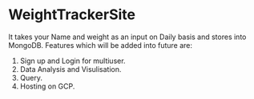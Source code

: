 # WeightTrackerSite
It takes your Name and weight as an input on Daily basis and stores into MongoDB.
Features which will be added into future are:
1. Sign up and Login for multiuser.
2. Data Analysis and Visulisation.
3. Query.
4. Hosting on GCP.
